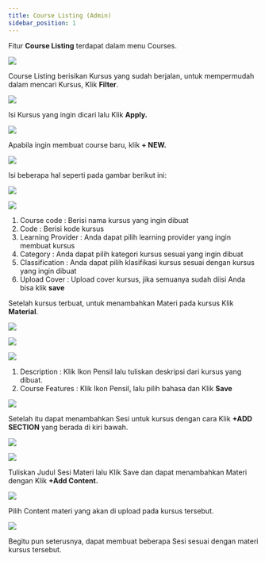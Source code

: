 ```yaml
---
title: Course Listing (Admin)
sidebar_position: 1
---
```

Fitur **Course Listing** terdapat dalam menu Courses.

![](/img/0.png)

Course Listing berisikan Kursus yang sudah berjalan, untuk mempermudah dalam mencari Kursus, Klik **Filter**.

![](/img/1.png)

Isi Kursus yang ingin dicari lalu Klik **Apply.**

![](/img/2.png)

Apabila ingin membuat course baru, klik **+ NEW.**

![](/img/3.png)

Isi beberapa hal seperti pada gambar berikut ini:

![](/img/4.png)

![](/img/5.png)

1. Course code : Berisi nama kursus yang ingin dibuat
2. Code : Berisi kode kursus
3. Learning Provider : Anda dapat pilih learning provider yang ingin membuat kursus
4. Category : Anda dapat pilih kategori kursus sesuai yang ingin dibuat
5. Classification : Anda dapat pilih klasifikasi kursus sesuai dengan kursus yang ingin dibuat
6. Upload Cover : Upload cover kursus, jika semuanya sudah diisi Anda bisa klik **save**

Setelah kursus terbuat, untuk menambahkan Materi pada kursus Klik **Material**.

![](/img/6.png)

![](/img/7.png)

![](/img/8.png)

1. Description : Klik Ikon Pensil lalu tuliskan deskripsi dari kursus yang dibuat.
2. Course Features : Klik Ikon Pensil, lalu pilih bahasa dan Klik **Save**

![](/img/9.png)

Setelah itu dapat menambahkan Sesi untuk kursus dengan cara Klik **+ADD SECTION** yang berada di kiri bawah.

![](/img/10.png)

![](/img/11.png)

Tuliskan Judul Sesi Materi lalu Klik Save dan dapat menambahkan Materi dengan Klik **+Add Content.**

![](/img/12.png)

Pilih Content materi yang akan di upload pada kursus tersebut.

![](/img/13.png)

Begitu pun seterusnya, dapat membuat beberapa Sesi sesuai dengan materi kursus tersebut.
